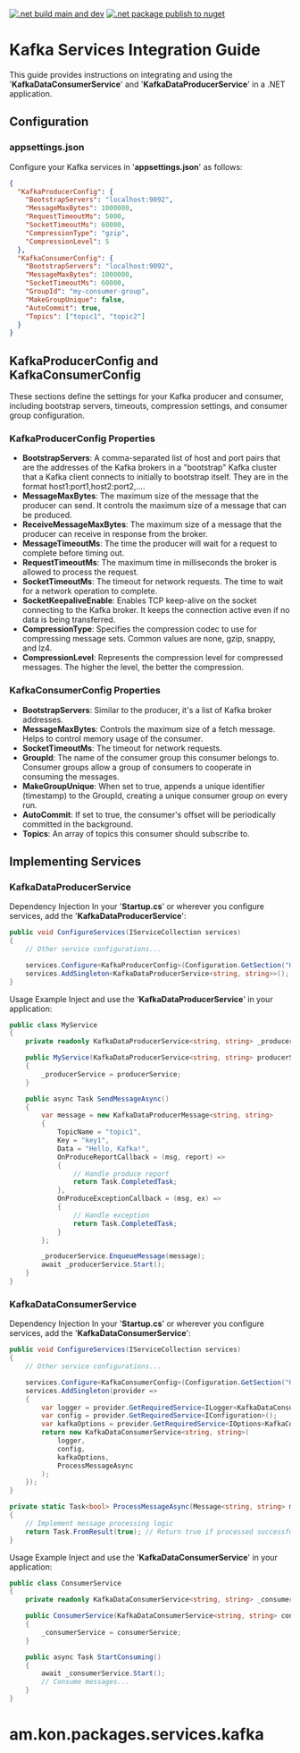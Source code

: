 [![.net build main and dev](https://github.com/konak/am.kon.packages.services.kafka/actions/workflows/dotnet.yml/badge.svg)](https://github.com/konak/am.kon.packages.services.kafka/actions/workflows/dotnet.yml)
[![.net package publish to nuget](https://github.com/konak/am.kon.packages.services.kafka/actions/workflows/dotnet-beta.yml/badge.svg)](https://github.com/konak/am.kon.packages.services.kafka/actions/workflows/dotnet-beta.yml)

# Kafka Services Integration Guide

This guide provides instructions on integrating and using the '**KafkaDataConsumerService**' and '**KafkaDataProducerService**' in a .NET application.

## Configuration
### appsettings.json

Configure your Kafka services in '**appsettings.json**' as follows:

```json
{
  "KafkaProducerConfig": {
    "BootstrapServers": "localhost:9092",
    "MessageMaxBytes": 1000000,
    "RequestTimeoutMs": 5000,
    "SocketTimeoutMs": 60000,
    "CompressionType": "gzip",
    "CompressionLevel": 5
  },
  "KafkaConsumerConfig": {
    "BootstrapServers": "localhost:9092",
    "MessageMaxBytes": 1000000,
    "SocketTimeoutMs": 60000,
    "GroupId": "my-consumer-group",
    "MakeGroupUnique": false,
    "AutoCommit": true,
    "Topics": ["topic1", "topic2"]
  }
}
```

## KafkaProducerConfig and KafkaConsumerConfig

These sections define the settings for your Kafka producer and consumer, including bootstrap servers, timeouts, compression settings, and consumer group configuration.

### KafkaProducerConfig Properties

+ **BootstrapServers**: A comma-separated list of host and port pairs that are the addresses of the Kafka brokers in a "bootstrap" Kafka cluster that a Kafka client connects to initially to bootstrap itself. They are in the format host1:port1,host2:port2,....
+ **MessageMaxBytes**: The maximum size of the message that the producer can send. It controls the maximum size of a message that can be produced.
+ **ReceiveMessageMaxBytes**: The maximum size of a message that the producer can receive in response from the broker.
+ **MessageTimeoutMs**: The time the producer will wait for a request to complete before timing out.
+ **RequestTimeoutMs**: The maximum time in milliseconds the broker is allowed to process the request.
+ **SocketTimeoutMs**: The timeout for network requests. The time to wait for a network operation to complete.
+ **SocketKeepaliveEnable**: Enables TCP keep-alive on the socket connecting to the Kafka broker. It keeps the connection active even if no data is being transferred.
+ **CompressionType**: Specifies the compression codec to use for compressing message sets. Common values are none, gzip, snappy, and lz4.
+ **CompressionLevel**: Represents the compression level for compressed messages. The higher the level, the better the compression.

### KafkaConsumerConfig Properties

+ **BootstrapServers**: Similar to the producer, it's a list of Kafka broker addresses.
+ **MessageMaxBytes**: Controls the maximum size of a fetch message. Helps to control memory usage of the consumer.
+ **SocketTimeoutMs**: The timeout for network requests.
+ **GroupId**: The name of the consumer group this consumer belongs to. Consumer groups allow a group of consumers to cooperate in consuming the messages.
+ **MakeGroupUnique**: When set to true, appends a unique identifier (timestamp) to the GroupId, creating a unique consumer group on every run.
+ **AutoCommit**: If set to true, the consumer's offset will be periodically committed in the background.
+ **Topics**: An array of topics this consumer should subscribe to.

## Implementing Services
### KafkaDataProducerService

Dependency Injection
In your '**Startup.cs**' or wherever you configure services, add the '**KafkaDataProducerService**':

```csharp
public void ConfigureServices(IServiceCollection services)
{
    // Other service configurations...

    services.Configure<KafkaProducerConfig>(Configuration.GetSection("KafkaProducerConfig"));
    services.AddSingleton<KafkaDataProducerService<string, string>>();
}
```

Usage Example
Inject and use the '**KafkaDataProducerService**' in your application:

```csharp
public class MyService
{
    private readonly KafkaDataProducerService<string, string> _producerService;

    public MyService(KafkaDataProducerService<string, string> producerService)
    {
        _producerService = producerService;
    }

    public async Task SendMessageAsync()
    {
        var message = new KafkaDataProducerMessage<string, string>
        {
            TopicName = "topic1",
            Key = "key1",
            Data = "Hello, Kafka!",
            OnProduceReportCallback = (msg, report) => 
            {
                // Handle produce report
                return Task.CompletedTask;
            },
            OnProduceExceptionCallback = (msg, ex) => 
            {
                // Handle exception
                return Task.CompletedTask;
            }
        };

        _producerService.EnqueueMessage(message);
        await _producerService.Start();
    }
}
```

### KafkaDataConsumerService
Dependency Injection
In your '**Startup.cs**' or wherever you configure services, add the '**KafkaDataConsumerService**':

```csharp
public void ConfigureServices(IServiceCollection services)
{
    // Other service configurations...

    services.Configure<KafkaConsumerConfig>(Configuration.GetSection("KafkaConsumerConfig"));
    services.AddSingleton(provider =>
    {
        var logger = provider.GetRequiredService<ILogger<KafkaDataConsumerService<string, string>>>();
        var config = provider.GetRequiredService<IConfiguration>();
        var kafkaOptions = provider.GetRequiredService<IOptions<KafkaConsumerConfig>>();
        return new KafkaDataConsumerService<string, string>(
            logger,
            config,
            kafkaOptions,
            ProcessMessageAsync
        );
    });
}

private static Task<bool> ProcessMessageAsync(Message<string, string> message)
{
    // Implement message processing logic
    return Task.FromResult(true); // Return true if processed successfully
}
```

Usage Example
Inject and use the '**KafkaDataConsumerService**' in your application:

```csharp
public class ConsumerService
{
    private readonly KafkaDataConsumerService<string, string> _consumerService;

    public ConsumerService(KafkaDataConsumerService<string, string> consumerService)
    {
        _consumerService = consumerService;
    }

    public async Task StartConsuming()
    {
        await _consumerService.Start();
        // Consume messages...
    }
}
```

# am.kon.packages.services.kafka